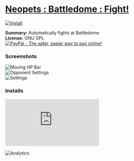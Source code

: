 # [Neopets : Battledome : Fight!](.)

[![Install](../../resources/image/install_button.jpg)](../../../../raw/master/scripts/Neopets_Battledome_Fight!/161251.user.js)

**Summary:** Automatically fights at Battledome<br />
**License:** GNU GPL<br />
[![PayPal - The safer, easier way to pay online!](https://www.paypalobjects.com/en_US/i/btn/btn_donate_SM.gif "PayPal - The safer, easier way to pay online!")](https://goo.gl/DNfg2w)

### Screenshots
![Moving HP Bar](Moving%20HP%20Bar.png)<br />
![Opponent Settings](Opponent%20Settings.png)<br />
![Settings](Settings.png)


### Installs
![Daily installs](http://gm.wesley.eti.br/count.php?id=scripts/Neopets_Battledome_Fight!/161251.user.js&type=image)

![Analytics](https://ga-beacon.appspot.com/UA-462297-6/master/Neopets_Battledome_Fight!?pixel)
